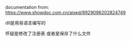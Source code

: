 documentation from: https://www.showdoc.com.cn/aixed/8929096202824749

dll是用易语言编写的

怀疑是修改了注册表 或者是保存了什么文件